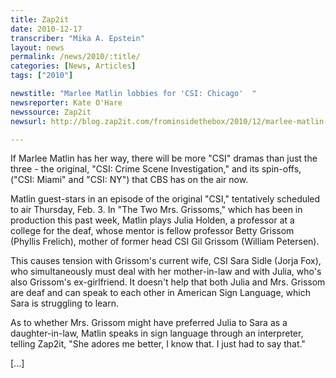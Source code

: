 ```yaml
---
title: Zap2it
date: 2010-12-17
transcriber: "Mika A. Epstein"
layout: news
permalink: /news/2010/:title/
categories: [News, Articles]
tags: ["2010"]

newstitle: "Marlee Matlin lobbies for 'CSI: Chicago'  "
newsreporter: Kate O'Hare
newssource: Zap2it
newsurl: http://blog.zap2it.com/frominsidethebox/2010/12/marlee-matlin-lobbies-for-csi-chicago.html

---
```


If Marlee Matlin has her way, there will be more "CSI" dramas than just the three - the original, "CSI: Crime Scene Investigation," and its spin-offs, ("CSI: Miami" and "CSI: NY") that CBS has on the air now.

Matlin guest-stars in an episode of the original "CSI," tentatively scheduled to air Thursday, Feb. 3. In "The Two Mrs. Grissoms," which has been in production this past week, Matlin plays Julia Holden, a professor at a college for the deaf, whose mentor is fellow professor Betty Grissom (Phyllis Frelich), mother of former head CSI Gil Grissom (William Petersen).

This causes tension with Grissom's current wife, CSI Sara Sidle (Jorja Fox), who simultaneously must deal with her mother-in-law and with Julia, who's also Grissom's ex-girlfriend. It doesn't help that both Julia and Mrs. Grissom are deaf and can speak to each other in American Sign Language, which Sara is struggling to learn.

As to whether Mrs. Grissom might have preferred Julia to Sara as a daughter-in-law, Matlin speaks in sign language through an interpreter, telling Zap2it, "She adores me better, I know that. I just had to say that."

[...]
